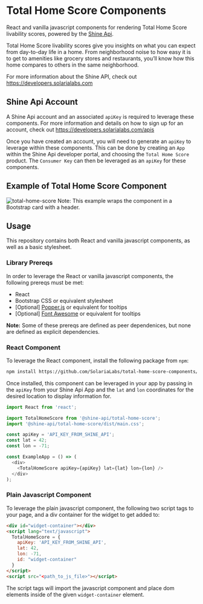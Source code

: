 # Total Home Score Components
React and vanilla javascript components for rendering Total Home Score livability scores, powered by the [Shine Api](https://developers.solarialabs.com).

Total Home Score livability scores give you insights on what you can expect from day-to-day life in a home. From neighborhood noise to how easy it is to get to amenities like grocery stores and restaurants, you’ll know how this home compares to others in the same neighborhood.

For more information about the Shine API, check out https://developers.solarialabs.com

## Shine Api Account
A Shine Api account and an associated `apiKey` is required to leverage these components. For more information and details on how to sign up for an account, check out https://developers.solarialabs.com/apis

Once you have created an account, you will need to generate an `apiKey` to leverage within these components. This can be done by creating an `App` within the Shine Api developer portal, and choosing the `Total Home Score` product. The `Consumer Key` can then be leveraged as an `apiKey` for these components.

## Example of Total Home Score Component
![total-home-score](https://user-images.githubusercontent.com/10982483/39761499-4298d9fe-52a6-11e8-953a-30846a01e9b0.png)
Note: This example wraps the component in a Bootstrap card with a header.

## Usage
This repository contains both React and vanilla javascript components, as well as a basic stylesheet.

### Library Prereqs
In order to leverage the React or vanilla javascript components, the following prereqs must be met:
* React
* Bootstrap CSS or equivalent stylesheet
* [Optional] [Popper.js](https://getbootstrap.com/docs/4.0/components/popovers/) or equivalent for tooltips
* [Optional] [Font Awesome](https://fontawesome.com/) or equivalent for tooltips

**Note:** Some of these prereqs are defined as peer dependenices, but none are defined as explicit dependencies.

### React Component
To leverage the React component, install the following package from `npm`:

```bash
npm install https://github.com/SolariaLabs/total-home-score-components/releases/download/v0.1.0/shine-api-total-home-score-0.1.0.tgz
```

Once installed, this component can be leveraged in your app by passing in the `apiKey` from your Shine Api App and the `lat` and `lon` coordinates for the desired location to display information for. 

```javascript
import React from 'react';

import TotalHomeScore from '@shine-api/total-home-score';
import '@shine-api/total-home-score/dist/main.css';

const apiKey = 'API_KEY_FROM_SHINE_API';
const lat = 42;
const lon = -71;

const ExampleApp = () => (
  <div>
    <TotalHomeScore apiKey={apiKey} lat={lat} lon={lon} />
  </div>
);
```

### Plain Javascript Component
To leverage the plain javascript component, the following two script tags to your page, and a div container for the widget to get added to:

```html
<div id="widget-container"></div>
<script lang="text/javascript">
  TotalHomeScore = {
    apiKey: 'API_KEY_FROM_SHINE_API',
    lat: 42,
    lon: -71,
    id: "widget-container"
  }
</script>
<script src="<path_to_js_file>"></script>
```

The script tags will import the javascript component and place dom elements inside of the given `widget-container` element. 
